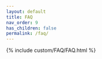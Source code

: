 ```yaml
---
layout: default
title: FAQ
nav_order: 9
has_children: false
permalink: /faq/
---
```


{% include custom/FAQ/FAQ.html %}
